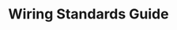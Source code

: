 ---
title: "Wiring Standards Guide"
meta_title: ""
description: ""
image: "/images/wiring-guide.png"
categories: ["Assembly"]
# tags: ["nextjs", "tailwind"]
draft: false
---